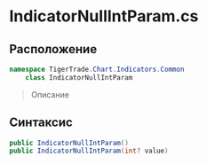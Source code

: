 
# IndicatorNullIntParam.cs
## Расположение
```csharp
namespace TigerTrade.Chart.Indicators.Common  
    class IndicatorNullIntParam
```

> Описание

## Синтаксис
```csharp
public IndicatorNullIntParam()
public IndicatorNullIntParam(int? value)

```
